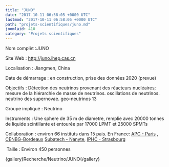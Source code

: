 ```yaml
---
title: "JUNO"
date: "2017-10-11 06:58:05 +0000 UTC"
lastmod: "2017-10-11 06:58:05 +0000 UTC"
path: "projets-scientifiques/juno.md"
joomlaid: 410
category: "Projets scientifiques"
---
```

Nom complèt :JUNO

Site Web : http://juno.ihep.cas.cn

Localisation : Jiangmen, China

Date de démarrage : en construction, prise des données 2020 (prevue)

Objectifs : Dètection des neutrinos provenant des réacteurs nucléaires; mesure de la hiérarchie de masse de neutrinos. oscillations de neutrinos. neutrino des supernovae. geo-neutrinos 13

Groupe impliqué : Neutrino

Instruments : Une sphere de 35 m de diametre, remplie avec 20000 tonnes de liquide scintillante et entourée par 17000 LPMT et 25000 SPMTs

Collaboration : environ 66 instituts dans 15 pais. En France: [APC - Paris](http://www.apc.univ-paris7.fr/APC_CS/) , [CENBG-Bordeaux](http://www.cenbg.in2p3.fr) [Subatech - Nanyte](http://www-subatech.in2p3.fr/), [IPHC - Strasbourg](http://iphc.cnrs.fr/)

 Taille : Environ 450 personnes

{gallery}Recherche/Neutrino/JUNO{/gallery}

